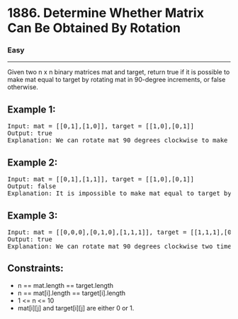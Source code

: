 # 1886. Determine Whether Matrix Can Be Obtained By Rotation

### Easy

---

Given two n x n binary matrices mat and target, return true if it is possible to make mat equal to target by rotating mat in 90-degree increments, or false otherwise.

## Example 1:

<pre>
Input: mat = [[0,1],[1,0]], target = [[1,0],[0,1]]
Output: true
Explanation: We can rotate mat 90 degrees clockwise to make mat equal target.
</pre>

## Example 2:

<pre>
Input: mat = [[0,1],[1,1]], target = [[1,0],[0,1]]
Output: false
Explanation: It is impossible to make mat equal to target by rotating mat.
</pre>

## Example 3:

<pre>
Input: mat = [[0,0,0],[0,1,0],[1,1,1]], target = [[1,1,1],[0,1,0],[0,0,0]]
Output: true
Explanation: We can rotate mat 90 degrees clockwise two times to make mat equal target.
</pre>

## Constraints:

- n == mat.length == target.length
- n == mat[i].length == target[i].length
- 1 <= n <= 10
- mat[i][j] and target[i][j] are either 0 or 1.
